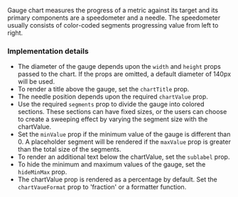 <div>
  <p>
    Gauge chart measures the progress of a metric against its target and its primary components are a
    speedometer and a needle. The speedometer usually consists of color-coded segments progressing value from
    left to right.
  </p>
  <h3>Implementation details</h3>
  <ul>
    <li>
      The diameter of the gauge depends upon the <code>width</code> and <code>height</code> props passed to
      the chart. If the props are omitted, a default diameter of 140px will be used.
    </li>
    <li>
      To render a title above the gauge, set the <code>chartTitle</code> prop.
    </li>
    <li>
      The needle position depends upon the required <code>chartValue</code> prop.
    </li>
    <li>
      Use the required <code>segments</code> prop to divide the gauge into colored sections. These sections
      can have fixed sizes, or the users can choose to create a sweeping effect by varying the segment size
      with the chartValue.
    </li>
    <li>
      Set the <code>minValue</code> prop if the minimum value of the gauge is different than 0. A placeholder
      segment will be rendered if the <code>maxValue</code> prop is greater than the total size of the
      segments.
    </li>
    <li>
      To render an additional text below the chartValue, set the <code>sublabel</code> prop.
    </li>
    <li>
      To hide the minimum and maximum values of the gauge, set the <code>hideMinMax</code> prop.
    </li>
    <li>
      The chartValue prop is rendered as a percentage by default. Set the <code>chartVaueFormat</code> prop to
      'fraction' or a formatter function.
    </li>
  </ul>
</div>
